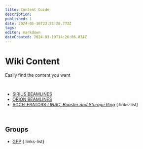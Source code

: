 ```yaml
---
title: Content Guide
description: 
published: 1
date: 2024-05-16T22:53:28.773Z
tags: 
editor: markdown
dateCreated: 2024-03-19T14:26:06.874Z
---
```


# Wiki Content
Easily find the content you want

<br>

- [SIRIUS BEAMLINES](/Beamlines.md)
- [ORION BEAMLINES](/Orion.md)
- [ACCELERATORS *LINAC, Booster and Storage Ring*](/Machine.md)
{.links-list}

<br>

## Groups

- [GPP](/Groups/GPP.md)
{.links-list}